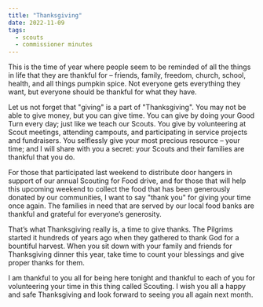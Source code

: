 ```yaml
---
title: "Thanksgiving"
date: 2022-11-09
tags:
  - scouts
  - commissioner minutes
---
```


This is the time of year where people seem to be reminded of all the things in life that they are thankful for – friends, family, freedom, church, school, health, and all things pumpkin spice. Not everyone gets everything they want, but everyone should be thankful for what they have.

Let us not forget that "giving" is a part of "Thanksgiving". You may not be able to give money, but you can give time. You can give by doing your Good Turn every day; just like we teach our Scouts. You give by volunteering at Scout meetings, attending campouts, and participating in service projects and fundraisers. You selflessly give your most precious resource – your time; and I will share with you a secret: your Scouts and their families are thankful that you do.

For those that participated last weekend to distribute door hangers in support of our annual Scouting for Food drive, and for those that will help this upcoming weekend to collect the food that has been generously donated by our communities, I want to say "thank you" for giving your time once again. The families in need that are served by our local food banks are thankful and grateful for everyone’s generosity.

That’s what Thanksgiving really is, a time to give thanks. The Pilgrims started it hundreds of years ago when they gathered to thank God for a bountiful harvest. When you sit down with your family and friends for Thanksgiving dinner this year, take time to count your blessings and give proper thanks for them.

I am thankful to you all for being here tonight and thankful to each of you for volunteering your time in this thing called Scouting. I wish you all a happy and safe Thanksgiving and look forward to seeing you all again next month.

